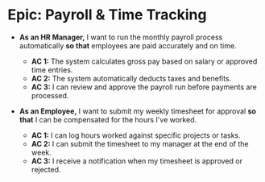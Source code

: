 # Epic: Payroll & Time Tracking

*   **As an HR Manager,** I want to run the monthly payroll process automatically **so that** employees are paid accurately and on time.
    *   **AC 1:** The system calculates gross pay based on salary or approved time entries.
    *   **AC 2:** The system automatically deducts taxes and benefits.
    *   **AC 3:** I can review and approve the payroll run before payments are processed.

*   **As an Employee,** I want to submit my weekly timesheet for approval **so that** I can be compensated for the hours I've worked.
    *   **AC 1:** I can log hours worked against specific projects or tasks.
    *   **AC 2:** I can submit the timesheet to my manager at the end of the week.
    *   **AC 3:** I receive a notification when my timesheet is approved or rejected.
